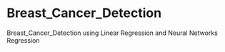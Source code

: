 # Breast_Cancer_Detection
Breast_Cancer_Detection using Linear Regression and Neural Networks Regression
